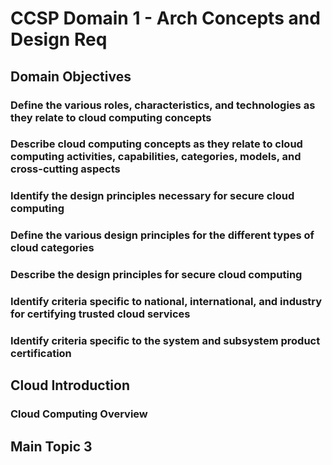 # CCSP Domain 1 - Arch Concepts and Design Req

## Domain Objectives

### Define the various roles, characteristics, and technologies as they relate to cloud computing concepts

### Describe cloud computing concepts as they relate to cloud computing activities, capabilities, categories, models, and cross-cutting aspects

### Identify the design principles necessary for secure cloud computing

### Define the various design principles for the different types of cloud categories

### Describe the design principles for secure cloud computing

### Identify criteria specific to national, international, and industry for certifying trusted cloud services

### Identify criteria specific to the system and subsystem product certification

## Cloud Introduction

### Cloud Computing Overview

## Main Topic 3

